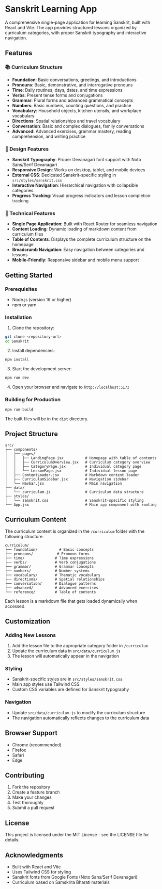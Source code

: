 # Sanskrit Learning App

A comprehensive single-page application for learning Sanskrit, built with React and Vite. The app provides structured lessons organized by curriculum categories, with proper Sanskrit typography and interactive navigation.

## Features

### 📚 Curriculum Structure
- **Foundation**: Basic conversations, greetings, and introductions
- **Pronouns**: Basic, demonstrative, and interrogative pronouns
- **Time**: Daily routines, days, dates, and time expressions
- **Verbs**: Present tense forms and conjugations
- **Grammar**: Plural forms and advanced grammatical concepts
- **Numbers**: Basic numbers, counting questions, and practice
- **Vocabulary**: Household objects, kitchen utensils, and workplace vocabulary
- **Directions**: Spatial relationships and travel vocabulary
- **Conversation**: Basic and complex dialogues, family conversations
- **Advanced**: Advanced exercises, grammar mastery, reading comprehension, and writing practice

### 🎨 Design Features
- **Sanskrit Typography**: Proper Devanagari font support with Noto Sans/Serif Devanagari
- **Responsive Design**: Works on desktop, tablet, and mobile devices
- **External CSS**: Dedicated Sanskrit-specific styling in `src/styles/sanskrit.css`
- **Interactive Navigation**: Hierarchical navigation with collapsible categories
- **Progress Tracking**: Visual progress indicators and lesson completion tracking

### 🚀 Technical Features
- **Single Page Application**: Built with React Router for seamless navigation
- **Content Loading**: Dynamic loading of markdown content from curriculum files
- **Table of Contents**: Displays the complete curriculum structure on the homepage
- **Breadcrumb Navigation**: Easy navigation between categories and lessons
- **Mobile-Friendly**: Responsive sidebar and mobile menu support

## Getting Started

### Prerequisites
- Node.js (version 16 or higher)
- npm or yarn

### Installation

1. Clone the repository:
```bash
git clone <repository-url>
cd Sanskrit
```

2. Install dependencies:
```bash
npm install
```

3. Start the development server:
```bash
npm run dev
```

4. Open your browser and navigate to `http://localhost:5173`

### Building for Production

```bash
npm run build
```

The built files will be in the `dist` directory.

## Project Structure

```
src/
├── components/
│   ├── pages/
│   │   ├── LandingPage.jsx          # Homepage with table of contents
│   │   ├── CurriculumOverview.jsx   # Curriculum category overview
│   │   ├── CategoryPage.jsx         # Individual category page
│   │   └── LessonPage.jsx           # Individual lesson page
│   ├── ContentLoader.jsx            # Markdown content loader
│   ├── CurriculumSidebar.jsx        # Navigation sidebar
│   └── Navbar.jsx                   # Main navigation
├── data/
│   └── curriculum.js                # Curriculum data structure
├── styles/
│   └── sanskrit.css                 # Sanskrit-specific styling
└── App.jsx                          # Main app component with routing
```

## Curriculum Content

The curriculum content is organized in the `/curriculum` folder with the following structure:

```
curriculum/
├── foundation/          # Basic concepts
├── pronouns/           # Pronoun forms
├── time/              # Time expressions
├── verbs/             # Verb conjugations
├── grammar/           # Grammar concepts
├── numbers/           # Number systems
├── vocabulary/        # Thematic vocabulary
├── directions/        # Spatial relationships
├── conversation/      # Dialogue patterns
├── advanced/          # Advanced exercises
└── reference/         # Table of contents
```

Each lesson is a markdown file that gets loaded dynamically when accessed.

## Customization

### Adding New Lessons
1. Add the lesson file to the appropriate category folder in `/curriculum`
2. Update the curriculum data in `src/data/curriculum.js`
3. The lesson will automatically appear in the navigation

### Styling
- Sanskrit-specific styles are in `src/styles/sanskrit.css`
- Main app styles use Tailwind CSS
- Custom CSS variables are defined for Sanskrit typography

### Navigation
- Update `src/data/curriculum.js` to modify the curriculum structure
- The navigation automatically reflects changes to the curriculum data

## Browser Support

- Chrome (recommended)
- Firefox
- Safari
- Edge

## Contributing

1. Fork the repository
2. Create a feature branch
3. Make your changes
4. Test thoroughly
5. Submit a pull request

## License

This project is licensed under the MIT License - see the LICENSE file for details.

## Acknowledgments

- Built with React and Vite
- Uses Tailwind CSS for styling
- Sanskrit fonts from Google Fonts (Noto Sans/Serif Devanagari)
- Curriculum based on Samskrita Bharati materials
